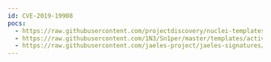```yaml
---
id: CVE-2019-19908
pocs:
  - https://raw.githubusercontent.com/projectdiscovery/nuclei-templates/master/cves/CVE-2019-19908.yaml
  - https://raw.githubusercontent.com/1N3/Sn1per/master/templates/active/CVE-2019-19908_-_phpMyChat-Plus_XSS.sh
  - https://raw.githubusercontent.com/jaeles-project/jaeles-signatures/master/cves/phpmychat-xss-cve-2019-19908.yaml
---
```

